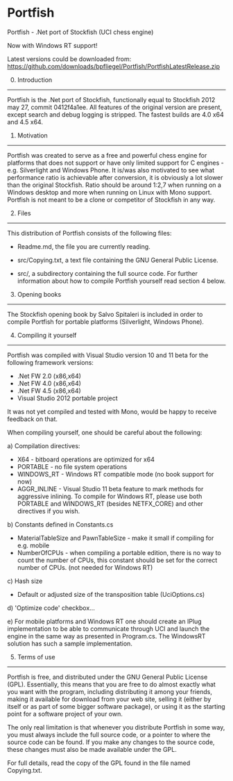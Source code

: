 Portfish
========

Portfish - .Net port of Stockfish (UCI chess engine)

Now with Windows RT support!

Latest versions could be downloaded from: https://github.com/downloads/bpfliegel/Portfish/PortfishLatestRelease.zip

0. Introduction
---------------

Portfish is the .Net port of Stockfish, functionally equal to Stockfish 2012 may 27, commit 0412f4a1ee.
All features of the original version are present, except search and debug logging is stripped.
The fastest builds are 4.0 x64 and 4.5 x64.


1. Motivation
---------------

Portfish was created to serve as a free and powerful chess engine for platforms that does not support
or have only limited support for C engines - e.g. Silverlight and Windows Phone.
It is/was also motivated to see what performance ratio is achievable after conversion, it is obviously
a lot slower than the original Stockfish. Ratio should be around 1:2,7 when running on a Windows desktop
and more when running on Linux with Mono support.
Portfish is not meant to be a clone or competitor of Stockfish in any way.


2. Files
--------

This distribution of Portfish consists of the following files:

  * Readme.md, the file you are currently reading.

  * src/Copying.txt, a text file containing the GNU General Public
    License.

  * src/, a subdirectory containing the full source code.
    For further information about how to compile Portfish yourself
    read section 4 below.


3. Opening books
----------------

The Stockfish opening book by Salvo Spitaleri is included in order to compile
Portfish for portable platforms (Silverlight, Windows Phone).


4. Compiling it yourself
------------------------

Portfish was compiled with Visual Studio version 10 and 11 beta for the following framework versions:
- .Net FW 2.0 (x86,x64)
- .Net FW 4.0 (x86,x64)
- .Net FW 4.5 (x86,x64)
- Visual Studio 2012 portable project

It was not yet compiled and tested with Mono, would be happy to receive feedback on that.

When compiling yourself, one should be careful about the following:

a) Compilation directives:
- X64 - bitboard operations are optimized for x64
- PORTABLE - no file system operations
- WINDOWS_RT - Windows RT compatible mode (no book support for now)
- AGGR_INLINE - Visual Studio 11 beta feature to mark methods for aggressive inlining.
To compile for Windows RT, please use both PORTABLE and WINDOWS_RT (besides NETFX_CORE) and other directives if you wish.

b) Constants defined in Constants.cs
- MaterialTableSize and PawnTableSize - make it small if compiling for e.g. mobile
- NumberOfCPUs - when compiling a portable edition, there is no way to count the number of CPUs,
this constant should be set for the correct number of CPUs.
(not needed for Windows RT)

c) Hash size
- Default or adjusted size of the transposition table (UciOptions.cs)

d) 'Optimize code' checkbox...

e) For mobile platforms and Windows RT one should create an IPlug implementation to be able
to communicate through UCI and launch the engine in the same way as presented
in Program.cs.
The WindowsRT solution has such a sample implementation.


5. Terms of use
---------------

Portfish is free, and distributed under the GNU General Public License
(GPL). Essentially, this means that you are free to do almost exactly
what you want with the program, including distributing it among your
friends, making it available for download from your web site, selling
it (either by itself or as part of some bigger software package), or
using it as the starting point for a software project of your own.

The only real limitation is that whenever you distribute Portfish in
some way, you must always include the full source code, or a pointer
to where the source code can be found. If you make any changes to the
source code, these changes must also be made available under the GPL.

For full details, read the copy of the GPL found in the file named
Copying.txt.